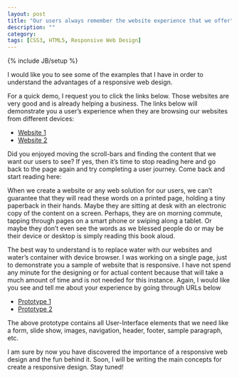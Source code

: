 ```yaml
---
layout: post
title: "Our users always remember the website experience that we offer"
description: ""
category: 
tags: [CSS3, HTML5, Responsive Web Design]
---
```

{% include JB/setup %}


I would like you to see some of the examples that I have in order to understand the advantages of a responsive web design.

For a quick demo, I request you to click the links below. Those websites are very good and is already helping a business. The links below will demonstrate you a user’s experience when they are browsing our websites from different devices:

- [Website 1](http://www.responsinator.com/?url=https%3A%2F%2Fwww.quote-process.co.uk%2Fpostoffice%2Fpet%2Fapp%2F%28S%28g5zfio551el2c4bddyap2zmk%29%29%2Fstart.aspx)
- [Website 2](http://www.responsinator.com/?url=https%3A%2F%2Fwww.quote-process.co.uk%2Fprotectyourbubble%2Fpet%2Fapp%2F%28S%281qoxjw45fkri00vcnovzta2c%29%29%2Fstart.aspx)

Did you enjoyed moving the scroll-bars and finding the content that we want our users to see? If yes, then it’s time to stop reading here and go back to the page again and try completing a user journey. Come back and start reading here:

When we create a website or any web solution for our users, we can’t guarantee that they will read these words on a printed page, holding a tiny paperback in their hands. Maybe they are sitting at desk with an electronic copy of the content on a screen. Perhaps, they are on morning commute, tapping through pages on a smart phone or swiping along a tablet. Or maybe they don’t even see the words as we blessed people do or may be their device or desktop is simply reading this book aloud.

The best way to understand is to replace water with our websites and water’s container with device browser. I was working on a single page, just to demonstrate you a sample of website that is responsive. I have not spend any minute for the designing or for actual content because that will take a much amount of time and is not needed for this instance. Again, I would like you see and tell me about your experience by going through URLs below

- [Prototype 1](http://www.responsinator.com/?url=aquotebike.testquote.co.uk%2F)
- [Prototype 2](http://www.responsinator.com/?url=siddharth-pandey.github.com)

The above prototype contains all User-Interface elements that we need like a form, slide show, images, navigation, header, footer, sample paragraph, etc. 

I am sure by now you have discovered the importance of a responsive web design and the fun behind it. Soon, I will be writing the main concepts for create a responsive design. Stay tuned!